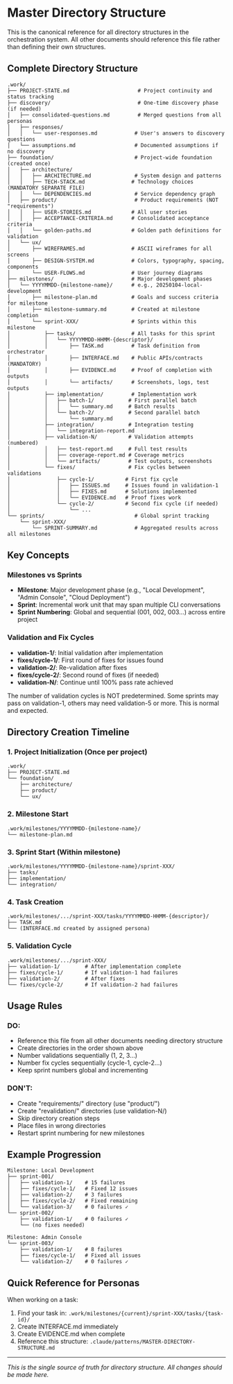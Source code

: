 # Master Directory Structure

This is the canonical reference for all directory structures in the orchestration system. All other documents should reference this file rather than defining their own structures.

## Complete Directory Structure

```
.work/
├── PROJECT-STATE.md                      # Project continuity and status tracking
├── discovery/                            # One-time discovery phase (if needed)
│   ├── consolidated-questions.md         # Merged questions from all personas
│   ├── responses/
│   │   └── user-responses.md            # User's answers to discovery questions
│   └── assumptions.md                   # Documented assumptions if no discovery
├── foundation/                          # Project-wide foundation (created once)
│   ├── architecture/
│   │   ├── ARCHITECTURE.md              # System design and patterns
│   │   ├── TECH-STACK.md               # Technology choices (MANDATORY SEPARATE FILE)
│   │   └── DEPENDENCIES.md              # Service dependency graph
│   ├── product/                         # Product requirements (NOT "requirements")
│   │   ├── USER-STORIES.md             # All user stories
│   │   ├── ACCEPTANCE-CRITERIA.md      # Consolidated acceptance criteria
│   │   └── golden-paths.md             # Golden path definitions for validation
│   └── ux/
│       ├── WIREFRAMES.md               # ASCII wireframes for all screens
│       ├── DESIGN-SYSTEM.md            # Colors, typography, spacing, components
│       └── USER-FLOWS.md               # User journey diagrams
├── milestones/                         # Major development phases
│   └── YYYYMMDD-{milestone-name}/      # e.g., 20250104-local-development
│       ├── milestone-plan.md           # Goals and success criteria for milestone
│       ├── milestone-summary.md        # Created at milestone completion
│       └── sprint-XXX/                 # Sprints within this milestone
│           ├── tasks/                  # All tasks for this sprint
│           │   └── YYYYMMDD-HHMM-{descriptor}/
│           │       ├── TASK.md         # Task definition from orchestrator
│           │       ├── INTERFACE.md    # Public APIs/contracts (MANDATORY)
│           │       ├── EVIDENCE.md     # Proof of completion with outputs
│           │       └── artifacts/      # Screenshots, logs, test outputs
│           ├── implementation/         # Implementation work
│           │   ├── batch-1/           # First parallel batch
│           │   │   └── summary.md     # Batch results
│           │   └── batch-2/           # Second parallel batch
│           │       └── summary.md
│           ├── integration/           # Integration testing
│           │   └── integration-report.md
│           ├── validation-N/          # Validation attempts (numbered)
│           │   ├── test-report.md     # Full test results
│           │   ├── coverage-report.md # Coverage metrics
│           │   └── artifacts/         # Test outputs, screenshots
│           └── fixes/                 # Fix cycles between validations
│               ├── cycle-1/          # First fix cycle
│               │   ├── ISSUES.md     # Issues found in validation-1
│               │   ├── FIXES.md      # Solutions implemented
│               │   └── EVIDENCE.md   # Proof fixes work
│               └── cycle-2/          # Second fix cycle (if needed)
│                   └── ...
└── sprints/                             # Global sprint tracking
    └── sprint-XXX/
        └── SPRINT-SUMMARY.md            # Aggregated results across all milestones
```

## Key Concepts

### Milestones vs Sprints
- **Milestone**: Major development phase (e.g., "Local Development", "Admin Console", "Cloud Deployment")
- **Sprint**: Incremental work unit that may span multiple CLI conversations
- **Sprint Numbering**: Global and sequential (001, 002, 003...) across entire project

### Validation and Fix Cycles
- **validation-1/**: Initial validation after implementation
- **fixes/cycle-1/**: First round of fixes for issues found
- **validation-2/**: Re-validation after fixes
- **fixes/cycle-2/**: Second round of fixes (if needed)
- **validation-N/**: Continue until 100% pass rate achieved

The number of validation cycles is NOT predetermined. Some sprints may pass on validation-1, others may need validation-5 or more. This is normal and expected.

## Directory Creation Timeline

### 1. Project Initialization (Once per project)
```
.work/
├── PROJECT-STATE.md
└── foundation/
    ├── architecture/
    ├── product/
    └── ux/
```

### 2. Milestone Start
```
.work/milestones/YYYYMMDD-{milestone-name}/
└── milestone-plan.md
```

### 3. Sprint Start (Within milestone)
```
.work/milestones/YYYYMMDD-{milestone-name}/sprint-XXX/
├── tasks/
├── implementation/
└── integration/
```

### 4. Task Creation
```
.work/milestones/.../sprint-XXX/tasks/YYYYMMDD-HHMM-{descriptor}/
├── TASK.md
└── (INTERFACE.md created by assigned persona)
```

### 5. Validation Cycle
```
.work/milestones/.../sprint-XXX/
├── validation-1/        # After implementation complete
├── fixes/cycle-1/       # If validation-1 had failures
├── validation-2/        # After fixes
└── fixes/cycle-2/       # If validation-2 had failures
```

## Usage Rules

### DO:
- Reference this file from all other documents needing directory structure
- Create directories in the order shown above
- Number validations sequentially (1, 2, 3...)
- Number fix cycles sequentially (cycle-1, cycle-2...)
- Keep sprint numbers global and incrementing

### DON'T:
- Create "requirements/" directory (use "product/")
- Create "revalidation/" directories (use validation-N/)
- Skip directory creation steps
- Place files in wrong directories
- Restart sprint numbering for new milestones

## Example Progression

```
Milestone: Local Development
├── sprint-001/
│   ├── validation-1/    # 15 failures
│   ├── fixes/cycle-1/   # Fixed 12 issues
│   ├── validation-2/    # 3 failures
│   ├── fixes/cycle-2/   # Fixed remaining
│   └── validation-3/    # 0 failures ✓
└── sprint-002/
    ├── validation-1/    # 0 failures ✓
    └── (no fixes needed)

Milestone: Admin Console  
└── sprint-003/
    ├── validation-1/    # 8 failures
    ├── fixes/cycle-1/   # Fixed all issues
    └── validation-2/    # 0 failures ✓
```

## Quick Reference for Personas

When working on a task:
1. Find your task in: `.work/milestones/{current}/sprint-XXX/tasks/{task-id}/`
2. Create INTERFACE.md immediately
3. Create EVIDENCE.md when complete
4. Reference this structure: `.claude/patterns/MASTER-DIRECTORY-STRUCTURE.md`

---
*This is the single source of truth for directory structure. All changes should be made here.*
